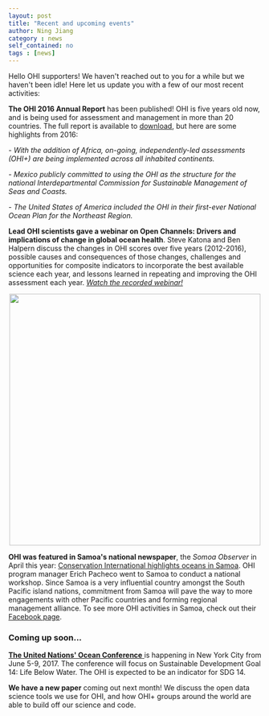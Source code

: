 ```yaml
---
layout: post
title: "Recent and upcoming events"
author: Ning Jiang
category : news 
self_contained: no
tags : [news]
---
```


Hello OHI supporters! We haven't reached out to you for a while but we haven't been idle! Here let us update you with a few of our most recent activities: 

**The OHI 2016 Annual Report** has been published! OHI is five years old now, and is being used for assessment and management in more than 20 countries. The full report is available to [download](https://github.com/OHI-Science/ohi-science.github.io/raw/master/assets/downloads/other/2016_Annual_report_compressed.pdf), but here are some highlights from 2016: 

_- With the addition of Africa, on-going, independently-led assessments (OHI+) are being implemented across all inhabited continents._

_- Mexico publicly committed to using the OHI as the structure for the national Interdepartmental Commission for Sustainable Management of Seas and Coasts._

_- The United States of America included the OHI in their first-ever National Ocean Plan for the Northeast Region._


**Lead OHI scientists gave a webinar on Open Channels: Drivers and implications of change in global ocean health**. Steve Katona and Ben Halpern discuss the changes in OHI scores over five years (2012-2016), possible causes and consequences of those changes, challenges and opportunities for composite indicators to incorporate the best available science each year, and lessons learned in repeating and improving the OHI assessment each year. _[Watch the recorded webinar!](https://www.openchannels.org/webinars/2017/drivers-and-implications-change-global-ocean-health-demonstrated-ocean-health-index)_ 

<center><img src="../assets/downloads/other/MEAM_webinar_screenshot.png" width="500px"></center>

**OHI was featured in Samoa's national newspaper**, the _Somoa Observer_ in April this year: [Conservation International highlights oceans in Samoa](http://www.samoaobserver.ws/en/06_04_2017/local/18722/Conservation-International-highlights-oceans-in-Samoa.htm). OHI program manager Erich Pacheco went to Samoa to conduct a national workshop. Since Samoa is a very influential country amongst the South Pacific island nations, commitment from Samoa will pave the way to more engagements with other Pacific countries and forming regional management alliance. To see more OHI activities in Samoa, check out their [Facebook page](https://www.facebook.com/conservationinternationalsamoa/).

### Coming up soon...

[**The United Nations' Ocean Conference** ](https://sustainabledevelopment.un.org/topics/oceans/SDG14Conference) is happening in New York City from June 5-9, 2017. The conference will focus on Sustainable Development Goal 14: Life Below Water. The OHI is expected to be an indicator for SDG 14. 

**We have a new paper** coming out next month! We discuss the open data science tools we use for OHI, and how OHI+ groups around the world are able to build off our science and code. 
